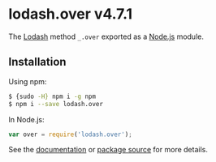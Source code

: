 # lodash.over v4.7.1

The [Lodash](https://lodash.com/) method `_.over` exported as a [Node.js](https://nodejs.org/) module.

## Installation

Using npm:
```bash
$ {sudo -H} npm i -g npm
$ npm i --save lodash.over
```

In Node.js:
```js
var over = require('lodash.over');
```

See the [documentation](https://lodash.com/docs#over) or [package source](https://github.com/lodash/lodash/blob/4.7.1-npm-packages/lodash.over) for more details.
